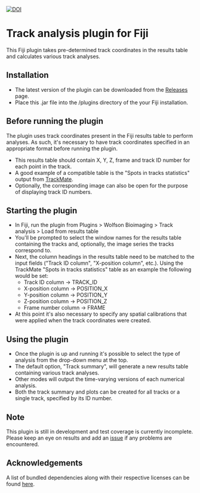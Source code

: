 [![DOI](https://zenodo.org/badge/DOI/10.5281/zenodo.1422439.svg)](https://zenodo.org/record/1422439)

Track analysis plugin for Fiji
==============================
This Fiji plugin takes pre-determined track coordinates in the results table and calculates various track analyses.


Installation
------------
- The latest version of the plugin can be downloaded from the [Releases](https://github.com/SJCross/TrackAnalysis/releases) page.
- Place this .jar file into the /plugins directory of the your Fiji installation. 


Before running the plugin
-------------------------
The plugin uses track coordinates present in the Fiji results table to perform analyses.  As such, it's necessary to have track coordinates specified in an appropriate format before running the plugin.
- This results table should contain X, Y, Z, frame and track ID number for each point in the track.
- A good example of a compatible table is the "Spots in tracks statistics" output from [TrackMate](https://imagej.net/TrackMate).
- Optionally, the corresponding image can also be open for the purpose of displaying track ID numbers.


Starting the plugin
-------------------
- In Fiji, run the plugin from Plugins > Wolfson Bioimaging > Track analysis > Load from results table
- You'll be prompted to select the window names for the results table containing the tracks and, optionally, the image series the tracks correspond to.
- Next, the column headings in the results table need to be matched to the input fields ("Track ID column", "X-position column", etc.).  Using the TrackMate "Spots in tracks statistics" table as an example the following would be set:
  - Track ID column -> TRACK_ID
  - X-position column -> POSITION_X
  - Y-position column -> POSITION_Y
  - Z-position column -> POSITION_Z
  - Frame number column -> FRAME
- At this point it's also necessary to specify any spatial calibrations that were applied when the track coordinates were created.


Using the plugin
----------------
- Once the plugin is up and running it's possible to select the type of analysis from the drop-down menu at the top.
- The default option, "Track summary", will generate a new results table containing various track analyses.
- Other modes will output the time-varying versions of each numerical analysis.
- Both the track summary and plots can be created for all tracks or a single track, specified by its ID number.


Note
----
This plugin is still in development and test coverage is currently incomplete.  Please keep an eye on results and add an [issue](https://github.com/SJCross/TrackAnalysis/issues) if any problems are encountered.


Acknowledgements
----------------
A list of bundled dependencies along with their respective licenses can be found [here](https://cdn.staticaly.com/gh/SJCross/TrackAnalysis/blob/master/target/site/dependencies.html).
